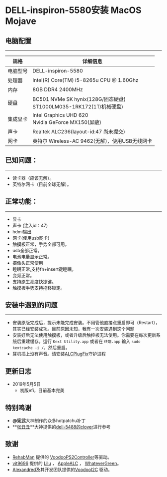 # DELL-inspiron-5580安装 MacOS Mojave

## 电脑配置

------

| 规格     | 详细信息                                                     |
| -------- | ------------------------------------------------------------ |
| 电脑型号 | DELL-inspiron-5580                                           |
| 处理器   | Intel(R) Core(TM) i5-8265u CPU @ 1.60Ghz                     |
| 内存     | 8GB  DDR4 2400MHz                                            |
| 硬盘     | BC501 NVMe SK hynix(128G/固态硬盘) <br>ST1000LM035-1RK172(1T/机械硬盘) |
| 集成显卡 | Intel Graphics UHD 620  <br>Nvidia GeForce MX150(屏蔽)       |
| 声卡     | Realtek ALC236(layout-id:47 尚未提交)                        |
| 网卡     | 英特尔 Wireless-AC 9462(无解)，使用USB无线网卡               |

## 已知问题：

------

- 读卡器（应该无解）。  
- 英特尔网卡（目前全球无解）。  

## 正常功能：

------

- 显卡  
- 声卡  (注入id：47)
- hdmi输出  
- 网卡(使用usb网卡) 
- 触摸板正常，手势全部可用。  
- usb全部正常。  
- 电池电量显示正常。  
- 摄像头正常使用 
- 睡眠正常,支持fn+insert键睡眠。  
- 变频正常。  
- 支持原生亮度快捷键。  
- 触摸板手势支持拖移锁定。

## 安装中遇到的问题

------

- 安装原版完成后，提示未能完成安装。不用管他直接点重启即可（Restart），其实已经安装成功。目前原因未知，我有一次安装遇到这个问题
- 安装好后无法使用触摸板，或者升级后触控板无法使用。你需要在每次更新系统后重建缓存。运行 `Kext Utility.app` 或者在 `终端.app` 输入 `sudo kextcache -i /`，然后重启。  
- 耳机插上没有声音。请安装[ALCPlugFix]([https://github.com/MartinYik/Dell-Inspiron-5580-hackintosh/blob/master/ALCPlugFix/install%E5%8F%8C%E5%87%BB%E8%87%AA%E5%8A%A8%E5%AE%89%E8%A3%85.command](https://github.com/MartinYik/Dell-Inspiron-5580-hackintosh/blob/master/ALCPlugFix/install双击自动安装.command))守护进程

## 更新日志

- 2019年5月5日
  - 初版efi，目前基本完美

## 特别鸣谢

- **@宪武**大神制作的众多hotpatchu补丁
- **[张丑丑](<https://github.com/daggeryu>)**大神提供的[dell-5488的clover](<https://github.com/daggeryu/DELL-inspiron-5488>)进行参考

## 致谢

- [RehabMan](https://github.com/RehabMan) 提供的   [VoodooPS2Controller](https://github.com/RehabMan/OS-X-Voodoo-PS2-Controller)等驱动。    
- [vit9696](https://github.com/vit9696) 提供的 [Lilu](https://github.com/acidanthera/Lilu) ， [AppleALC](https://github.com/acidanthera/AppleALC) ， [WhateverGreen](https://github.com/acidanthera/WhateverGreen)。     
- [Alexandred](https://github.com/alexandred)及其开发团队提供的[VoodooI2C](https://github.com/alexandred/VoodooI2C) 驱动。  
